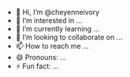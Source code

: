 - 👋 Hi, I’m @cheyenneivory
- 👀 I’m interested in ...
- 🌱 I’m currently learning ...
- 💞️ I’m looking to collaborate on ...
- 📫 How to reach me ...
- 😄 Pronouns: ...
- ⚡ Fun fact: ...

<!---
cheyenneivory/cheyenneivory is a ✨ special ✨ repository because its `README.md` (this file) appears on your GitHub profile.
You can click the Preview link to take a look at your changes.
--->
